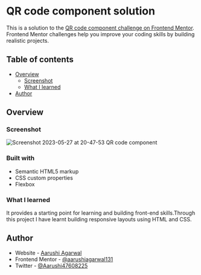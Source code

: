 # QR code component solution

This is a solution to the [QR code component challenge on Frontend Mentor](https://www.frontendmentor.io/challenges/qr-code-component-iux_sIO_H). Frontend Mentor challenges help you improve your coding skills by building realistic projects. 

## Table of contents

- [Overview](#overview)
  - [Screenshot](#screenshot)
  - [What I learned](#what-i-learned)
- [Author](#author)


## Overview

### Screenshot

![Screenshot 2023-05-27 at 20-47-53 QR code component](https://github.com/aarushiagarwal131/QR-code-component/assets/100944778/aa346332-08e3-4b39-8335-de1667ef566d)

### Built with

- Semantic HTML5 markup
- CSS custom properties
- Flexbox

### What I learned

It provides a starting point for learning and building front-end skills.Through this project I have learnt building responsive layouts using HTML and CSS.


## Author

- Website - [Aarushi Agarwal](https://www.your-site.com)
- Frontend Mentor - [@aarushiagarwal131](https://www.frontendmentor.io/profile/yourusername)
- Twitter - [@Aarushi47608225](https://www.twitter.com/yourusername)

